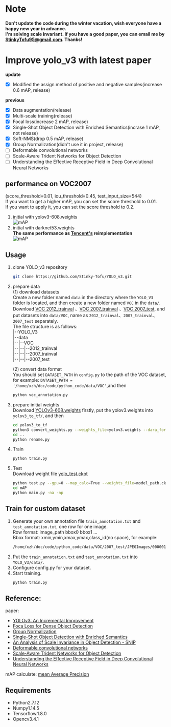 Note
=
**Don't update the code during the winter vacation, wish everyone have a happy new year in advance.**<br>
**I'm solving scale invariant. If you have a good paper, you can email me by StinkyTofu95@gmail.com. Thanks!**<br>

Improve yolo_v3 with latest paper <br>
=
**update**<br>
- [x] Modified the assign method of positive and negative samples(increase 0.6 mAP, release)<br>

**previous**<br>
- [x] Data augmentation(release)<br>
- [x] Multi-scale training(release)<br>
- [x] Focal loss(increase 2 mAP, release)<br>
- [x] Single-Shot Object Detection with Enriched Semantics(incrase 1 mAP, not release)<br>
- [x] Soft-NMS(drop 0.5 mAP, release)<br>
- [x] Group Normalization(didn't use it in project, release)<br>
- [ ] Deformable convolutional networks<br>
- [ ] Scale-Aware Trident Networks for Object Detection
- [ ] Understanding the Effective Receptive Field in Deep Convolutional Neural Networks<br>

## performance on VOC2007
(score_threshold=0.01, iou_threshold=0.45, test_input_size=544)<br>
If you want to get a higher mAP, you can set the score threshold to 0.01.<br>
If you want to apply it, you can set the score threshold to 0.2.<br>
1. initial with yolov3-608.weights<br>
![mAP](https://github.com/Stinky-Tofu/YOLO_V3/blob/master/mAP/mAP0.png)<br>
2. initial with darknet53.weights<br>
**The same performance as [Tencent's](https://github.com/TencentYoutuResearch/ObjectDetection-OneStageDet/tree/master/yolo) reimplementation**<br>
![mAP](https://github.com/Stinky-Tofu/YOLO_V3/blob/master/mAP/mAP1.png)<br>

## Usage
1. clone YOLO_v3 repository
    ``` bash
    git clone https://github.com/Stinky-Tofu/YOLO_v3.git
    ```
2. prepare data<br>
(1) download datasets<br>
Create a new folder named `data` in the directory where the `YOLO_V3` folder 
is located, and then create a new folder named `VOC` in the `data/`.<br>
Download [VOC 2012_trainval](http://host.robots.ox.ac.uk/pascal/VOC/voc2012/VOCtrainval_11-May-2012.tar)
、[VOC 2007_trainval](http://host.robots.ox.ac.uk/pascal/VOC/voc2007/VOCtrainval_06-Nov-2007.tar)
、[VOC 2007_test](http://host.robots.ox.ac.uk/pascal/VOC/voc2007/VOCtest_06-Nov-2007.tar), and put datasets into `data/VOC`,
 name as `2012_trainval`、`2007_trainval`、`2007_test` separately. <br>
 The file structure is as follows:<br>
 |--YOLO_V3<br>
 |--data<br>
 |--|--VOC<br>
 |--|--|--2012_trainval<br>
 |--|--|--2007_trainval<br>
 |--|--|--2007_test<br>
 
    (2) convert data format<br>
    You should set `DATASET_PATH` in `config.py` to the path of the VOC dataset, for example:
    `DATASET_PATH = '/home/xzh/doc/code/python_code/data/VOC'`,and then<br>
    ```bash
    python voc_annotation.py
    ```
3. prepare initial weights<br>
Download [YOLOv3-608.weights](https://pjreddie.com/media/files/yolov3.weights) firstly, 
put the yolov3.weights into `yolov3_to_tf/`, and then 
    ```bash
    cd yolov3_to_tf
    python3 convert_weights.py --weights_file=yolov3.weights --dara_format=NHWC --ckpt_file=./saved_model/yolov3_608_coco_pretrained.ckpt
    cd ..
    python rename.py
    ``` 

4. Train<br>
    ``` bash
    python train.py
    ```
5. Test<br>
    Download weight file [yolo_test.ckpt](https://drive.google.com/drive/folders/1We_P5L4nlLofR0IJJXzS7EEklZGUb9sz)
    ``` bash
    python test.py --gpu=0 --map_calc=True --weights_file=model_path.ckpt
    cd mAP
    python main.py -na -np
    ```
## Train for custom dataset<br>

1. Generate your own annotation file `train_annotation.txt` 
and `test_annotation.txt`, one row for one image. <br>
Row format: image_path bbox0 bbox1 ...<br>
Bbox format: xmin,ymin,xmax,ymax,class_id(no space), for example:<br>
    ```bash
    /home/xzh/doc/code/python_code/data/VOC/2007_test/JPEGImages/000001.jpg 48,240,195,371,11 8,12,352,498,14
    ```
2. Put the `train_annotation.txt` and `test_annotation.txt` into `YOLO_V3/data/`.<br>
3. Configure config.py for your dataset.<br>
3. Start training.<br>
    ```bash
    python train.py
    ```
     
## Reference:<br>
paper: <br>
- [YOLOv3: An Incremental Improvement](https://arxiv.org/abs/1804.02767)<br>
- [Foca Loss for Dense Object Detection](https://arxiv.org/abs/1708.02002)<br>
- [Group Normalization](https://arxiv.org/abs/1803.08494)<br>
- [Single-Shot Object Detection with Enriched Semantics](https://arxiv.org/abs/1712.00433)<br>
- [An Analysis of Scale Invariance in Object Detection - SNIP](https://arxiv.org/abs/1711.08189)<br>
- [Deformable convolutional networks](https://arxiv.org/abs/1811.11168)<br>
- [Scale-Aware Trident Networks for Object Detection](https://arxiv.org/abs/1901.01892)<br>
- [Understanding the Effective Receptive Field in Deep Convolutional Neural Networks](https://arxiv.org/abs/1701.04128)<br>

mAP calculate: [mean Average Precision](https://github.com/Cartucho/mAP)<br>
 
## Requirements
- Python2.7.12 <br>
- Numpy1.14.5<br>
- Tensorflow.1.8.0 <br>
- Opencv3.4.1 <br>
